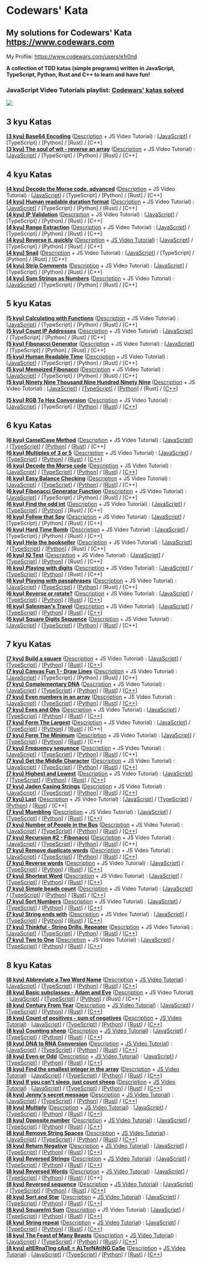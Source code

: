 # Codewars' Kata

## My solutions for Codewars' Kata https://www.codewars.com

My Profile: https://www.codewars.com/users/e1r0nd<br>

**A collection of TDD katas (simple programs) written in JavaScript, TypeScript, Python, Rust and C++ to learn and have fun!**

### JavaScript Video Tutorials playlist: [Codewars' katas solved](https://www.youtube.com/watch?v=cxNFuXg66sg&list=PLEZfD_aygfgJ2ov9PncOovO4Q3Ym82ctA)

![](https://www.codewars.com/users/e1r0nd/badges/large)

## 3 kyu Katas

**[(3 kyu) Base64 Encoding](https://www.codewars.com/kata/5270f22f862516c686000161)** ([Description](<(3%20kyu)%20Base64%20Encoding/(3%20kyu)%20Base64%20Encoding.md>) +
JS Video Tutorial) :
[[JavaScript](<(3%20kyu)%20Base64%20Encoding/(3%20kyu)%20Base64%20Encoding.js>)]
/ [TypeScript]
/ [Python]
/ [Rust]
/ [C++]
<br>
**[(3 kyu) The soul of wit - reverse an array](https://www.codewars.com/kata/the-soul-of-wit-reverse-an-array)** ([Description](<(3%20kyu)%20The%20soul%20of%20wit%20-%20reverse%20an%20array/(3%20kyu)%20The%20soul%20of%20wit%20-%20reverse%20an%20array.md>) +
JS Video Tutorial) :
[[JavaScript](<(3%20kyu)%20The%20soul%20of%20wit%20-%20reverse%20an%20array/(3%20kyu)%20The%20soul%20of%20wit%20-%20reverse%20an%20array.js>)]
/ [TypeScript]
/ [Python]
/ [Rust]
/ [C++]

## 4 kyu Katas

**[(4 kyu) Decode the Morse code, advanced](https://www.codewars.com/kata/decode-the-morse-code-advanced)** ([Description](<(4%20kyu)%20Decode%20the%20Morse%20code%2C%20advanced/(4%20kyu)%20Decode%20the%20Morse%20code%2C%20advanced.md>) +
JS Video Tutorial) :
[[JavaScript](<(4%20kyu)%20Decode%20the%20Morse%20code%2C%20advanced/(4%20kyu)%20Decode%20the%20Morse%20code%2C%20advanced.js>)]
/ [TypeScript]
/ [Python]
/ [Rust]
/ [C++]
<br>
**[(4 kyu) Human readable duration format](https://www.codewars.com/kata/human-readable-duration-format)** ([Description](<(4%20kyu)%20Human%20readable%20duration%20format/(4%20kyu)%20Human%20readable%20duration%20format.md>) +
JS Video Tutorial) :
[[JavaScript](<(4%20kyu)%20Human%20readable%20duration%20format/(4%20kyu)%20Human%20readable%20duration%20format.js>)]
/ [TypeScript]
/ [Python]
/ [Rust]
/ [C++]
<br>
**[(4 kyu) IP Validation](https://www.codewars.com/kata/ip-validation)** ([Description](<(4%20kyu)%20IP%20Validation/(4%20kyu)%20IP%20Validation.md>) +
JS Video Tutorial) :
[[JavaScript](<(4%20kyu)%20IP%20Validation/(4%20kyu)%20IP%20Validation.js>)]
/ [TypeScript]
/ [Python]
/ [Rust]
/ [C++]
<br>
**[(4 kyu) Range Extraction](https://www.codewars.com/kata/range-extraction)** ([Description](<(4%20kyu)%20Range%20Extraction/(4%20kyu)%20Range%20Extraction.md>) +
JS Video Tutorial) :
[[JavaScript](<(4%20kyu)%20Range%20Extraction/(4%20kyu)%20Range%20Extraction.js>)]
/ [TypeScript]
/ [Python]
/ [Rust]
/ [C++]
<br>
**[(4 kyu) Reverse it, quickly](https://www.codewars.com/kata/reverse-it-quickly)** ([Description](<(4%20kyu)%20Reverse%20it%2C%20quickly/(4%20kyu)%20Reverse%20it%2C%20quickly.md>) +
[JS Video Tutorial](https://www.youtube.com/watch?v=Y-bnrIVHraQ)) :
[[JavaScript](<(4%20kyu)%20Reverse%20it%2C%20quickly/(4%20kyu)%20Reverse%20it%2C%20quickly.js>)]
/ [TypeScript]
/ [Python]
/ [Rust]
/ [C++]
<br>
**[(4 kyu) Snail](https://www.codewars.com/kata/snail/)** ([Description](<(4%20kyu)%20Snail/(4%20kyu)%20Snail.md>) +
JS Video Tutorial) :
[[JavaScript](<(4%20kyu)%20Snail/(4%20kyu)%20Snail.js>)]
/ [TypeScript]
/ [Python]
/ [Rust]
/ [C++]
<br>
**[(4 kyu) Strip Comments](https://www.codewars.com/kata/51c8e37cee245da6b40000bd)** ([Description](<(4%20kyu)%20Strip%20Comments/(4%20kyu)%20Strip%20Comments.md>) +
JS Video Tutorial) :
[[JavaScript](<(4%20kyu)%20Strip%20Comments/(4%20kyu)%20Strip%20Comments.js>)]
/ [TypeScript]
/ [Python]
/ [Rust]
/ [C++]
<br>
**[(4 kyu) Sum Strings as Numbers](https://www.codewars.com/kata/5324945e2ece5e1f32000370)** ([Description](<(4%20kyu)%20Sum%20Strings%20as%20Numbers/(4%20kyu)%20Sum%20Strings%20as%20Numbers.md>) +
JS Video Tutorial) :
[[JavaScript](<(4%20kyu)%20Sum%20Strings%20as%20Numbers/(4%20kyu)%20Sum%20Strings%20as%20Numbers.js>)]
/ [TypeScript]
/ [Python]
/ [Rust]
/ [C++]

## 5 kyu Katas

**[(5 kyu) Calculating with Functions](https://www.codewars.com/kata/525f3eda17c7cd9f9e000b39/)** ([Description](<(5%20kyu)%20Calculating%20with%20Functions/(5%20kyu)%20Calculating%20with%20Functions.md>) +
JS Video Tutorial) :
[[JavaScript](<(5%20kyu)%20Calculating%20with%20Functions/(5%20kyu)%20Calculating%20with%20Functions.js>)]
/ [TypeScript]
/ [Python]
/ [Rust]
/ [C++]
<br>
**[(5 kyu) Count IP Addresses](https://www.codewars.com/kata/526989a41034285187000de4)** ([Description](<(5%20kyu)%20Count%20IP%20Addresses/(5%20kyu)%20Count%20IP%20Addresses.md>) +
JS Video Tutorial) :
[[JavaScript](<(5%20kyu)%20Count%20IP%20Addresses/(5%20kyu)%20Count%20IP%20Addresses.js>)]
/ [TypeScript]
/ [Python]
/ [Rust]
/ [C++]
<br>
**[(5 kyu) Fibonacci Generator](https://www.codewars.com/kata/522498c9906b0cfcb40001fc)** ([Description](<(5%20kyu)%20Fibonacci%20Generator/(5%20kyu)%20Fibonacci%20Generator.md>) +
JS Video Tutorial) :
[[JavaScript](<(5%20kyu)%20Fibonacci%20Generator/(5%20kyu)%20Fibonacci%20Generator.js>)]
/ [TypeScript]
/ [Python]
/ [Rust]
/ [C++]
<br>
**[(5 kyu) Human Readable Time](https://www.codewars.com/kata/human-readable-time)** ([Description](<(5%20kyu)%20Human%20Readable%20Time/(5%20kyu)%20Human%20Readable%20Time.md>) +
JS Video Tutorial) :
[[JavaScript](<(5%20kyu)%20Human%20Readable%20Time/(5%20kyu)%20Human%20Readable%20Time.js>)]
/ [TypeScript]
/ [Python]
/ [Rust]
/ [C++]
<br>
**[(5 kyu) Memoized Fibonacci](https://www.codewars.com/kata/memoized-fibonacci)** ([Description](<(5%20kyu)%20Memoized%20Fibonacci/(5%20kyu)%20Memoized%20Fibonacci.md>) +
JS Video Tutorial) :
[[JavaScript](<(5%20kyu)%20Memoized%20Fibonacci/(5%20kyu)%20Memoized%20Fibonacci.js>)]
/ [TypeScript]
/ [Python]
/ [Rust]
/ [C++]
<br>
**[(5 kyu) Ninety Nine Thousand Nine Hundred Ninety Nine](https://www.codewars.com/kata/5463c8db865001c1710003b2)** ([Description](<(5%20kyu)%20Ninety%20Nine%20Thousand%20Nine%20Hundred%20Ninety%20Nine/(5%20kyu)%20Ninety%20Nine%20Thousand%20Nine%20Hundred%20Ninety%20Nine.md>) +
JS Video Tutorial) :
[[JavaScript](<(5%20kyu)%20Ninety%20Nine%20Thousand%20Nine%20Hundred%20Ninety%20Nine/(5%20kyu)%20Ninety%20Nine%20Thousand%20Nine%20Hundred%20Ninety%20Nine.js>)]
/ [[TypeScript](<(5%20kyu)%20Ninety%20Nine%20Thousand%20Nine%20Hundred%20Ninety%20Nine/(5%20kyu)%20Ninety%20Nine%20Thousand%20Nine%20Hundred%20Ninety%20Nine.ts>)]
/ [[Python](<(5%20kyu)%20Ninety%20Nine%20Thousand%20Nine%20Hundred%20Ninety%20Nine/(5%20kyu)%20Ninety%20Nine%20Thousand%20Nine%20Hundred%20Ninety%20Nine.py>)]
/ [Rust]
/ [[C++](<(5%20kyu)%20Ninety%20Nine%20Thousand%20Nine%20Hundred%20Ninety%20Nine/(5%20kyu)%20Ninety%20Nine%20Thousand%20Nine%20Hundred%20Ninety%20Nine.cpp>)]

**[(5 kyu) RGB To Hex Conversion](https://www.codewars.com/kata/rgb-to-hex-conversion/)** ([Description](<(5%20kyu)%20RGB%20To%20Hex%20Conversion/(5%20kyu)%20RGB%20To%20Hex%20Conversion.md>) +
JS Video Tutorial) :
[[JavaScript](<(5%20kyu)%20RGB%20To%20Hex%20Conversion/(5%20kyu)%20RGB%20To%20Hex%20Conversion.js>)]
/ [TypeScript]
/ [[Python](<(5%20kyu)%20RGB%20To%20Hex%20Conversion/(5%20kyu)%20RGB%20To%20Hex%20Conversion.py>)]
/ [[Rust](<(5%20kyu)%20RGB%20To%20Hex%20Conversion/(5%20kyu)%20RGB%20To%20Hex%20Conversion.rs>)]
/ [[C++](<(5%20kyu)%20RGB%20To%20Hex%20Conversion/(5%20kyu)%20RGB%20To%20Hex%20Conversion.cpp>)]

## 6 kyu Katas

**[(6 kyu) CamelCase Method](https://www.codewars.com/kata/camelcase-method/)**
([Description](<(6%20kyu)%20CamelCase%20Method/(6%20kyu)%20CamelCase%20Method.md>) +
JS Video Tutorial) :
[[JavaScript](<(6%20kyu)%20CamelCase%20Method/(6%20kyu)%20CamelCase%20Method.js>)]
/ [[TypeScript](<(6%20kyu)%20CamelCase%20Method/(6%20kyu)%20CamelCase%20Method.ts>)]
/ [[Python](<(6%20kyu)%20CamelCase%20Method/(6%20kyu)%20CamelCase%20Method.py>)]
/ [[Rust](<(6%20kyu)%20CamelCase%20Method/(6%20kyu)%20CamelCase%20Method.rs>)]
/ [C++]
<br>
**[(6 kyu) Multiples of 3 or 5](https://www.codewars.com/kata/multiples-of-3-or-5/)**
([Description](<(6%20kyu)%20Multiples%20of%203%20or%205/(6%20kyu)%20Multiples%20of%203%20or%205.md>) +
JS Video Tutorial) :
[[JavaScript](<(6%20kyu)%20Multiples%20of%203%20or%205/(6%20kyu)%20Multiples%20of%203%20or%205.js>)]
/ [[TypeScript](<(6%20kyu)%20Multiples%20of%203%20or%205/(6%20kyu)%20Multiples%20of%203%20or%205.ts>)]
/ [[Python](<(6%20kyu)%20Multiples%20of%203%20or%205/(6%20kyu)%20Multiples%20of%203%20or%205.py>)]
/ [[Rust](<(6%20kyu)%20Multiples%20of%203%20or%205/(6%20kyu)%20Multiples%20of%203%20or%205.rs>)]
/ [[C++](<(6%20kyu)%20Multiples%20of%203%20or%205/(6%20kyu)%20Multiples%20of%203%20or%205.cpp>)]
<br>
**[(6 kyu) Decode the Morse code](https://www.codewars.com/kata/decode-the-morse-code)** ([Description](<(6%20kyu)%20Decode%20the%20Morse%20code/(6%20kyu)%20Decode%20the%20Morse%20code.md>) +
JS Video Tutorial) :
[[JavaScript](<(6%20kyu)%20Decode%20the%20Morse%20code/(6%20kyu)%20Decode%20the%20Morse%20code.js>)]
/ [[TypeScript](<(6%20kyu)%20Decode%20the%20Morse%20code/(6%20kyu)%20Decode%20the%20Morse%20code.ts>)]
/ [[Python](<(6%20kyu)%20Decode%20the%20Morse%20code/(6%20kyu)%20Decode%20the%20Morse%20code.py>)]
/ [[Rust](<(6%20kyu)%20Decode%20the%20Morse%20code/(6%20kyu)%20Decode%20the%20Morse%20code.rs>)]
/ [[C++](<(6%20kyu)%20Decode%20the%20Morse%20code/(6%20kyu)%20Decode%20the%20Morse%20code.cpp>)]
<br>
**[(6 kyu) Easy Balance Checking](https://www.codewars.com/kata/easy-balance-checking/)** ([Description](<(6%20kyu)%20Easy%20Balance%20Checking/(6%20kyu)%20Easy%20Balance%20Checking.md>) +
JS Video Tutorial) :
[[JavaScript](<(6%20kyu)%20Easy%20Balance%20Checking/(6%20kyu)%20Easy%20Balance%20Checking.js>)]
/ [[TypeScript](<(6%20kyu)%20Easy%20Balance%20Checking/(6%20kyu)%20Easy%20Balance%20Checking.ts>)]
/ [[Python](<(6%20kyu)%20Easy%20Balance%20Checking/(6%20kyu)%20Easy%20Balance%20Checking.py>)]
/ [[Rust](<(6%20kyu)%20Easy%20Balance%20Checking/(6%20kyu)%20Easy%20Balance%20Checking.rs>)]
/ [C++]
<br>
**[(6 kyu) Fibonacci Generator Function](https://www.codewars.com/kata/fibonacci-generator-function)** ([Description](<(6%20kyu)%20Fibonacci%20Generator%20Function/(6%20kyu)%20Fibonacci%20Generator%20Function.md>) +
JS Video Tutorial) :
[[JavaScript](<(6%20kyu)%20Fibonacci%20Generator%20Function/(6%20kyu)%20Fibonacci%20Generator%20Function.js>)]
/ [TypeScript]
/ [Python]
/ [Rust]
/ [C++]
<br>
**[(6 kyu) Find the odd int](https://www.codewars.com/kata/find-the-odd-int)** ([Description](<(6%20kyu)%20Find%20the%20odd%20int/(6%20kyu)%20Find%20the%20odd%20int.md>) +
JS Video Tutorial) :
[[JavaScript](<(6%20kyu)%20Find%20the%20odd%20int/(6%20kyu)%20Find%20the%20odd%20int.js>)]
/ [[TypeScript](<(6%20kyu)%20Find%20the%20odd%20int/(6%20kyu)%20Find%20the%20odd%20int.ts>)]
/ [[Python](<(6%20kyu)%20Find%20the%20odd%20int/(6%20kyu)%20Find%20the%20odd%20int.py>)]
/ [Rust]
/ [C++]
<br>
**[(6 kyu) Follow that Spy](https://www.codewars.com/kata/follow-that-spy)** ([Description](<(6%20kyu)%20Follow%20that%20Spy/(6%20kyu)%20Follow%20that%20Spy.md>) +
JS Video Tutorial) :
[[JavaScript](<(6%20kyu)%20Follow%20that%20Spy/(6%20kyu)%20Follow%20that%20Spy.js>)]
/ [TypeScript]
/ [Python]
/ [Rust]
/ [C++]
<br>
**[(6 kyu) Hard Time Bomb](https://www.codewars.com/kata/hard-time-bomb)** ([Description](<(6%20kyu)%20Hard%20Time%20Bomb/(6%20kyu)%20Hard%20Time%20Bomb.md>) +
JS Video Tutorial) :
[[JavaScript](<(6%20kyu)%20Hard%20Time%20Bomb/(6%20kyu)%20Hard%20Time%20Bomb.js>)]
/ [TypeScript]
/ [Python]
/ [Rust]
/ [C++]
<br>
**[(6 kyu) Help the bookseller](https://www.codewars.com/kata/help-the-bookseller/)** ([Description](<(6%20kyu)%20Help%20the%20bookseller/(6%20kyu)%20Help%20the%20bookseller.md>) +
JS Video Tutorial) :
[[JavaScript](<(6%20kyu)%20Help%20the%20bookseller/(6%20kyu)%20Help%20the%20bookseller.js>)]
/ [[TypeScript](<(6%20kyu)%20Help%20the%20bookseller/(6%20kyu)%20Help%20the%20bookseller.ts>)]
/ [[Python](<(6%20kyu)%20Help%20the%20bookseller/(6%20kyu)%20Help%20the%20bookseller.py>)]
/ [Rust]
/ [C++]
<br>
**[(6 kyu) IQ Test](https://www.codewars.com/kata/iq-test)** ([Description](<(6%20kyu)%20IQ%20Test/(6%20kyu)%20IQ%20Test.md>) +
JS Video Tutorial) :
[[JavaScript](<(6%20kyu)%20IQ%20Test/(6%20kyu)%20IQ%20Test.js>)]
/ [[TypeScript](<(6%20kyu)%20IQ%20Test/(6%20kyu)%20IQ%20Test.ts>)]
/ [[Python](<(6%20kyu)%20IQ%20Test/(6%20kyu)%20IQ%20Test.py>)]
/ [Rust]
/ [C++]
<br>
**[(6 kyu) Playing with digits](https://www.codewars.com/kata/playing-with-digits)** ([Description](<(6%20kyu)%20Playing%20with%20digits/(6%20kuy)%20Playing%20with%20digits.md>) +
JS Video Tutorial) :
[[JavaScript](<(6%20kyu)%20Playing%20with%20digits/(6%20kuy)%20Playing%20with%20digits.js>)]
/ [[TypeScript](<(6%20kyu)%20Playing%20with%20digits/(6%20kuy)%20Playing%20with%20digits.ts>)]
/ [[Python](<(6%20kyu)%20Playing%20with%20digits/(6%20kuy)%20Playing%20with%20digits.py>)]
/ [Rust]
/ [C++]
<br>
**[(6 kyu) Playing with passphrases](https://www.codewars.com/kata/playing-with-passphrases/)** ([Description](<(6%20kyu)%20Playing%20with%20passphrases/(6%20kyu)%20Playing%20with%20passphrases.md>) +
JS Video Tutorial) :
[[JavaScript](<(6%20kyu)%20Playing%20with%20passphrases/(6%20kyu)%20Playing%20with%20passphrases.js>)]
/ [[TypeScript](<(6%20kyu)%20Playing%20with%20passphrases/(6%20kyu)%20Playing%20with%20passphrases.ts>)]
/ [[Python](<(6%20kyu)%20Playing%20with%20passphrases/(6%20kyu)%20Playing%20with%20passphrases.py>)]
/ [Rust]
/ [C++]
<br>
**[(6 kyu) Reverse or rotate?](https://www.codewars.com/kata/reverse-or-rotate)** ([Description](<(6%20kyu)%20Reverse%20or%20rotate/(6%20kyu)%20Reverse%20or%20rotate.md>) +
JS Video Tutorial) :
[[JavaScript](<(6%20kyu)%20Reverse%20or%20rotate/(6%20kyu)%20Reverse%20or%20rotate.js>)]
/ [[TypeScript](<(6%20kyu)%20Reverse%20or%20rotate/(6%20kyu)%20Reverse%20or%20rotate.ts>)]
/ [[Python](<(6%20kyu)%20Reverse%20or%20rotate/(6%20kyu)%20Reverse%20or%20rotate.py>)]
/ [[Rust](<(6%20kyu)%20Reverse%20or%20rotate/(6%20kyu)%20Reverse%20or%20rotate.rs>)]
/ [[C++](<(6%20kyu)%20Reverse%20or%20rotate/(6%20kyu)%20Reverse%20or%20rotate.cpp>)]
<br>
**[(6 kyu) Salesman's Travel](https://www.codewars.com/kata/salesmans-travel/)** ([Description](<(6%20kyu)%20Salesman's%20Travel/(6%20kyu)%20Salesman's%20Travel.md>) +
JS Video Tutorial) :
[[JavaScript](<(6%20kyu)%20Salesman's%20Travel/(6%20kyu)%20Salesman's%20Travel.js>)]
/ [[TypeScript](<(6%20kyu)%20Salesman's%20Travel/(6%20kyu)%20Salesman's%20Travel.ts>)]
/ [[Python](<(6%20kyu)%20Salesman's%20Travel/(6%20kyu)%20Salesman's%20Travel.py>)]
/ [[Rust](<(6%20kyu)%20Salesman's%20Travel/(6%20kyu)%20Salesman's%20Travel.rs>)]
/ [[C++](<(6%20kyu)%20Salesman's%20Travel/(6%20kyu)%20Salesman's%20Travel.cpp>)]
<br>
**[(6 kyu) Square Digits Sequence](https://www.codewars.com/kata/simple-fun-number-23-square-digits-sequence)**
([Description](<(6%20kyu)%20Square%20Digits%20Sequence/(6%20kyu)%20Square%20Digits%20Sequence.md>) +
JS Video Tutorial) :
[[JavaScript](<(6%20kyu)%20Square%20Digits%20Sequence/(6%20kyu)%20Square%20Digits%20Sequence.js>)]
/ [[TypeScript](<(6%20kyu)%20Square%20Digits%20Sequence/(6%20kyu)%20Square%20Digits%20Sequence.ts>)]
/ [[Python](<(6%20kyu)%20Square%20Digits%20Sequence/(6%20kyu)%20Square%20Digits%20Sequence.py>)]
/ [[Rust](<(6%20kyu)%20Square%20Digits%20Sequence/(6%20kyu)%20Square%20Digits%20Sequence.rs>)]
/ [C++]

## 7 kyu Katas

**[(7 kyu) Build a square](https://www.codewars.com/kata/build-a-square/)**
([Description](<(7%20kyu)%20Build%20a%20square/(7%20kyu)%20Build%20a%20square.md>) +
JS Video Tutorial) :
[[JavaScript](<(7%20kyu)%20Build%20a%20square/(7%20kyu)%20Build%20a%20square.js>)]
/ [[TypeScript](<(7%20kyu)%20Build%20a%20square/(7%20kyu)%20Build%20a%20square.ts>)]
/ [[Python](<(7%20kyu)%20Build%20a%20square/(7%20kyu)%20Build%20a%20square.py>)]
/ [[Rust](<(7%20kyu)%20Build%20a%20square/(7%20kyu)%20Build%20a%20square.rs>)]
/ [[C++](<(7%20kyu)%20Build%20a%20square/(7%20kyu)%20Build%20a%20square.cpp>)]
<br>
**[(7 kyu) Canvas Fun 1 - Draw Lines](http://www.codewars.com/kata/canvas-fun-number-1-draw-lines)**
([Description](<(7%20kyu)%20Canvas%20Fun%201%20-%20Draw%20Lines/(7%20kyu)%20Canvas%20Fun%201%20-%20Draw%20Lines.md>) +
JS Video Tutorial) :
[[JavaScript](<(7%20kyu)%20Canvas%20Fun%201%20-%20Draw%20Lines/(7%20kyu)%20Canvas%20Fun%201%20-%20Draw%20Lines.js>)]
/ [TypeScript]
/ [Python]
/ [Rust]
/ [C++]
<br>
**[(7 kyu) Complementary DNA](https://www.codewars.com/kata/complementary-dna/)**
([Description](<(7%20kyu)%20Complementary%20DNA/(7%20kyu)%20Complementary%20DNA.md>) +
JS Video Tutorial) :
[[JavaScript](<(7%20kyu)%20Complementary%20DNA/(7%20kyu)%20Complementary%20DNA.js>)]
/ [[TypeScript](<(7%20kyu)%20Complementary%20DNA/(7%20kyu)%20Complementary%20DNA.ts>)]
/ [[Python](<(7%20kyu)%20Complementary%20DNA/(7%20kyu)%20Complementary%20DNA.py>)]
/ [[Rust](<(7%20kyu)%20Complementary%20DNA/(7%20kyu)%20Complementary%20DNA.rs>)]
/ [[C++](<(7%20kyu)%20Complementary%20DNA/(7%20kyu)%20Complementary%20DNA.cpp>)]
<br>
**[(7 kyu) Even numbers in an array](https://www.codewars.com/kata/even-numbers-in-an-array/)**
([Description](<(7%20kyu)%20Even%20numbers%20in%20an%20array/(7%20kyu)%20Even%20numbers%20in%20an%20array.md>) +
JS Video Tutorial) :
[[JavaScript](<(7%20kyu)%20Even%20numbers%20in%20an%20array/(7%20kyu)%20Even%20numbers%20in%20an%20array.js>)]
/ [[TypeScript](<(7%20kyu)%20Even%20numbers%20in%20an%20array/(7%20kyu)%20Even%20numbers%20in%20an%20array.ts>)]
/ [[Python](<(7%20kyu)%20Even%20numbers%20in%20an%20array/(7%20kyu)%20Even%20numbers%20in%20an%20array.py>)]
/ [[Rust](<(7%20kyu)%20Even%20numbers%20in%20an%20array/(7%20kyu)%20Even%20numbers%20in%20an%20array.rs>)]
/ [[C++](<(7%20kyu)%20Even%20numbers%20in%20an%20array/(7%20kyu)%20Even%20numbers%20in%20an%20array.cpp>)]
<br>
**[(7 kyu) Exes and Ohs](https://www.codewars.com/kata/exes-and-ohs/)**
([Description](<(7%20kyu)%20Exes%20and%20Ohs/7%20kyu%20Exes%20and%20Ohs.md>) +
JS Video Tutorial) :
[[JavaScript](<(7%20kyu)%20Exes%20and%20Ohs/7%20kyu%20Exes%20and%20Ohs.js>)]
/ [[TypeScript](<(7%20kyu)%20Exes%20and%20Ohs/7%20kyu%20Exes%20and%20Ohs.ts>)]
/ [[Python](<(7%20kyu)%20Complementary%20DNA/(7%20kyu)%20Complementary%20DNA.py>)]
/ [[Rust](<(7%20kyu)%20Exes%20and%20Ohs/7%20kyu%20Exes%20and%20Ohs.rs>)]
/ [[C++](<(7%20kyu)%20Exes%20and%20Ohs/7%20kyu%20Exes%20and%20Ohs.cpp>)]
<br>
**[(7 kyu) Form The Largest](https://www.codewars.com/kata/form-the-largest)**
([Description](<(7%20kyu)%20Form%20The%20Largest/(7%20kyu)%20Form%20The%20Largest.md>) +
JS Video Tutorial) :
[[JavaScript](<(7%20kyu)%20Form%20The%20Largest/(7%20kyu)%20Form%20The%20Largest.js>)]
/ [[TypeScript](<(7%20kyu)%20Form%20The%20Largest/(7%20kyu)%20Form%20The%20Largest.ts>)]
/ [[Python](<(7%20kyu)%20Form%20The%20Largest/(7%20kyu)%20Form%20The%20Largest.py>)]
/ [[Rust](<(7%20kyu)%20Form%20The%20Largest/(7%20kyu)%20Form%20The%20Largest.rs>)]
/ [C++]
<br>
**[(7 kyu) Form The Minimum](https://www.codewars.com/kata/form-the-minimum)**
([Description](<(7%20kyu)%20Form%20The%20Minimum/(7%20kyu)%20Form%20The%20Minimum.md>) +
JS Video Tutorial) :
[[JavaScript](<(7%20kyu)%20Form%20The%20Minimum/(7%20kyu)%20Form%20The%20Minimum.js>)]
/ [[TypeScript](<(7%20kyu)%20Form%20The%20Minimum/(7%20kyu)%20Form%20The%20Minimum.ts>)]
/ [[Python](<(7%20kyu)%20Form%20The%20Minimum/(7%20kyu)%20Form%20The%20Minimum.py>)]
/ [[Rust](<(7%20kyu)%20Form%20The%20Minimum/(7%20kyu)%20Form%20The%20Minimum.rs>)]
/ [C++]
<br>
**[(7 kyu) Frequency sequence](https://www.codewars.com/kata/frequency-sequence/)**
([Description](<(7%20kyu)%20Frequency%20sequence/(7%20kyu)%20Frequency%20sequence.md>) +
JS Video Tutorial) :
[[JavaScript](<(7%20kyu)%20Frequency%20sequence/(7%20kyu)%20Frequency%20sequence.js>)]
/ [[TypeScript](<(7%20kyu)%20Frequency%20sequence/(7%20kyu)%20Frequency%20sequence.ts>)]
/ [[Python](<(7%20kyu)%20Frequency%20sequence/(7%20kyu)%20Frequency%20sequence.py>)]
/ [[Rust](<(7%20kyu)%20Frequency%20sequence/(7%20kyu)%20Frequency%20sequence.rs>)]
/ [C++]
<br>
**[(7 kyu) Get the Middle Character](https://www.codewars.com/kata/get-the-middle-character/)**
([Description](<(7%20kyu)%20Get%20the%20Middle%20Character/(7%20kyu)%20Get%20the%20Middle%20Character.md>) +
JS Video Tutorial) :
[[JavaScript](<(7%20kyu)%20Get%20the%20Middle%20Character/(7%20kyu)%20Get%20the%20Middle%20Character.js>)]
/ [[TypeScript](<(7%20kyu)%20Get%20the%20Middle%20Character/(7%20kyu)%20Get%20the%20Middle%20Character.ts>)]
/ [[Python](<(7%20kyu)%20Get%20the%20Middle%20Character/(7%20kyu)%20Get%20the%20Middle%20Character.py>)]
/ [[Rust](<(7%20kyu)%20Get%20the%20Middle%20Character/(7%20kyu)%20Get%20the%20Middle%20Character.rs>)]
/ [[C++](<(7%20kyu)%20Get%20the%20Middle%20Character/(7%20kyu)%20Get%20the%20Middle%20Character.cpp>)]
<br>
**[(7 kyu) Highest and Lowest](https://www.codewars.com/kata/highest-and-lowest)**
([Description](<(7%20kyu)%20Highest%20and%20Lowest/(7%20kyu)%20Highest%20and%20Lowest.md>) +
JS Video Tutorial) :
[[JavaScript](<(7%20kyu)%20Highest%20and%20Lowest/(7%20kyu)%20Highest%20and%20Lowest.js>)]
/ [[TypeScript](<(7%20kyu)%20Highest%20and%20Lowest/(7%20kyu)%20Highest%20and%20Lowest.ts>)]
/ [[Python](<(7%20kyu)%20Highest%20and%20Lowest/(7%20kyu)%20Highest%20and%20Lowest.py>)]
/ [[Rust](<(7%20kyu)%20Highest%20and%20Lowest/(7%20kyu)%20Highest%20and%20Lowest.rs>)]
/ [[C++](<(7%20kyu)%20Highest%20and%20Lowest/(7%20kyu)%20Highest%20and%20Lowest.cpp>)]
<br>
**[(7 kyu) Jaden Casing Strings](https://www.codewars.com/kata/jaden-casing-strings)**
([Description](<(7%20kyu)%20Jaden%20Casing%20Strings/(7%20kyu)%20Jaden%20Casing%20Strings.md>) +
JS Video Tutorial) :
[[JavaScript](<(7%20kyu)%20Jaden%20Casing%20Strings/(7%20kyu)%20Jaden%20Casing%20Strings.js>)]
/ [[TypeScript](<(7%20kyu)%20Jaden%20Casing%20Strings/(7%20kyu)%20Jaden%20Casing%20Strings.ts>)]
/ [[Python](<(7%20kyu)%20Jaden%20Casing%20Strings/(7%20kyu)%20Jaden%20Casing%20Strings.py>)]
/ [[Rust](<(7%20kyu)%20Jaden%20Casing%20Strings/(7%20kyu)%20Jaden%20Casing%20Strings.rs>)]
/ [[C++](<(7%20kyu)%20Jaden%20Casing%20Strings/(7%20kyu)%20Jaden%20Casing%20Strings.cpp>)]
<br>
**[(7 kyu) Last](https://www.codewars.com/kata/541629460b198da04e000bb9)**
([Description](<(7%20kyu)%20Last/(7%20kyu)%20Last.md>) +
JS Video Tutorial) :
[[JavaScript](<(7%20kyu)%20Last/(7%20kyu)%20Last.js>)]
/ [[TypeScript](<(7%20kyu)%20Last/(7%20kyu)%20Last.ts>)]
/ [[Python](<(7%20kyu)%20Last/(7%20kyu)%20Last.py>)]
/ [[Rust](<(7%20kyu)%20Last/(7%20kyu)%20Last.rs>)]
/ [C++]
<br>
**[(7 kyu) Mumbling](https://www.codewars.com/kata/mumbling/)**
([Description](<(7%20kyu)%20Mumbling/(7%20kyu)%20Mumbling.md>) +
JS Video Tutorial) :
[[JavaScript](<(7%20kyu)%20Mumbling/(7%20kyu)%20Mumbling.js>)]
/ [[TypeScript](<(7%20kyu)%20Mumbling/(7%20kyu)%20Mumbling.ts>)]
/ [[Python](<(7%20kyu)%20Mumbling/(7%20kyu)%20Mumbling.py>)]
/ [[Rust](<(7%20kyu)%20Mumbling/(7%20kyu)%20Mumbling.rs>)]
/ [[C++](<(7%20kyu)%20Mumbling/(7%20kyu)%20Mumbling.cpp>)]
<br>
**[(7 kyu) Number of People in the Bus](https://www.codewars.com/kata/number-of-people-in-the-bus/)**
([Description](<(7%20kyu)%20Number%20of%20People%20in%20the%20Bus/(7%20kyu)%20Number%20of%20People%20in%20the%20Bus.md>) +
JS Video Tutorial) :
[[JavaScript](<(7%20kyu)%20Number%20of%20People%20in%20the%20Bus/(7%20kyu)%20Number%20of%20People%20in%20the%20Bus.js>)]
/ [[TypeScript](<(7%20kyu)%20Number%20of%20People%20in%20the%20Bus/(7%20kyu)%20Number%20of%20People%20in%20the%20Bus.ts>)]
/ [[Python](<(7%20kyu)%20Number%20of%20People%20in%20the%20Bus/(7%20kyu)%20Number%20of%20People%20in%20the%20Bus.py>)]
/ [[Rust](<(7%20kyu)%20Number%20of%20People%20in%20the%20Bus/(7%20kyu)%20Number%20of%20People%20in%20the%20Bus.rs>)]
/ [[C++](<(7%20kyu)%20Number%20of%20People%20in%20the%20Bus/(7%20kyu)%20Number%20of%20People%20in%20the%20Bus.cpp>)]
<br>
**[(7 kyu) Recursion #2 - Fibonacci](https://www.codewars.com/kata/recursion-number-2-fibonacci/)**
([Description](<(7%20kyu)%20Recursion%202%20-%20Fibonacci/(7%20kyu)%20Recursion%202%20-%20Fibonacci.md>) +
JS Video Tutorial) :
[[JavaScript](<(7%20kyu)%20Recursion%202%20-%20Fibonacci/(7%20kyu)%20Recursion%202%20-%20Fibonacci.js>)]
/ [[TypeScript](<(7%20kyu)%20Recursion%202%20-%20Fibonacci/(7%20kyu)%20Recursion%202%20-%20Fibonacci.ts>)]
/ [[Python](<(7%20kyu)%20Recursion%202%20-%20Fibonacci/(7%20kyu)%20Recursion%202%20-%20Fibonacci.py>)]
/ [[Rust](<(7%20kyu)%20Recursion%202%20-%20Fibonacci/(7%20kyu)%20Recursion%202%20-%20Fibonacci.rs>)]
/ [C++]
<br>
**[(7 kyu) Remove duplicate words](http://www.codewars.com/kata/remove-duplicate-words)**
([Description](<(7%20kyu)%20Remove%20duplicate%20words/(7%20kyu)%20Remove%20duplicate%20words.md>) +
JS Video Tutorial) :
[[JavaScript](<(7%20kyu)%20Remove%20duplicate%20words/(7%20kyu)%20Remove%20duplicate%20words.js>)]
/ [[TypeScript](<(7%20kyu)%20Remove%20duplicate%20words/(7%20kyu)%20Remove%20duplicate%20words.ts>)]
/ [[Python](<(7%20kyu)%20Remove%20duplicate%20words/(7%20kyu)%20Remove%20duplicate%20words.py>)]
/ [[Rust](<(7%20kyu)%20Remove%20duplicate%20words/(7%20kyu)%20Remove%20duplicate%20words.rs>)]
/ [[C++](<(7%20kyu)%20Remove%20duplicate%20words/(7%20kyu)%20Remove%20duplicate%20words.cpp>)]
<br>
**[(7 kyu) Reverse words](https://www.codewars.com/kata/reverse-words)**
([Description](<(7%20kyu)%20Reverse%20words/(7%20kyu)%20Reverse%20words.md>) +
JS Video Tutorial) :
[[JavaScript](<(7%20kyu)%20Reverse%20words/(7%20kyu)%20Reverse%20words.js>)]
/ [[TypeScript](<(7%20kyu)%20Reverse%20words/(7%20kyu)%20Reverse%20words.ts>)]
/ [[Python](<(7%20kyu)%20Reverse%20words/(7%20kyu)%20Reverse%20words.py>)]
/ [[Rust](<(7%20kyu)%20Reverse%20words/(7%20kyu)%20Reverse%20words.rs>)]
/ [[C++](<(7%20kyu)%20Reverse%20words/(7%20kyu)%20Reverse%20words.cpp>)]
<br>
**[(7 kyu) Shortest Word](http://www.codewars.com/kata/shortest-word/)**
([Description](<(7%20kyu)%20Shortest%20Word/(7%20kyu)%20Shortest%20Word.md>) +
JS Video Tutorial) :
[[JavaScript](<(7%20kyu)%20Shortest%20Word/(7%20kyu)%20Shortest%20Word.js>)]
/ [[TypeScript](<(7%20kyu)%20Shortest%20Word/(7%20kyu)%20Shortest%20Word.ts>)]
/ [[Python](<(7%20kyu)%20Shortest%20Word/(7%20kyu)%20Shortest%20Word.py>)]
/ [[Rust](<(7%20kyu)%20Shortest%20Word/(7%20kyu)%20Shortest%20Word.rs>)]
/ [[C++](<(7%20kyu)%20Shortest%20Word/(7%20kyu)%20Shortest%20Word.cpp>)]
<br>
**[(7 kyu) Simple beads count](https://www.codewars.com/kata/simple-beads-count)**
([Description](<(7%20kyu)%20Simple%20beads%20count/(7%20kyu)%20Simple%20beads%20count.md>) +
JS Video Tutorial) :
[[JavaScript](<(7%20kyu)%20Simple%20beads%20count/(7%20kyu)%20Simple%20beads%20count.js>)]
/ [[TypeScript](<(7%20kyu)%20Simple%20beads%20count/(7%20kyu)%20Simple%20beads%20count.ts>)]
/ [[Python](<(7%20kyu)%20Simple%20beads%20count/(7%20kyu)%20Simple%20beads%20count.py>)]
/ [[Rust](<(7%20kyu)%20Simple%20beads%20count/(7%20kyu)%20Simple%20beads%20count.rs>)]
/ [[C++](<(7%20kyu)%20Simple%20beads%20count/(7%20kyu)%20Simple%20beads%20count.cpp>)]
<br>
**[(7 kyu) Sort Numbers](https://www.codewars.com/kata/sort-numbers/)**
([Description](<(7%20kyu)%20Sort%20Numbers/(7%20kyu)%20Sort%20Numbers.md>) +
JS Video Tutorial) :
[[JavaScript](<(7%20kyu)%20Sort%20Numbers/(7%20kyu)%20Sort%20Numbers.js>)]
/ [[TypeScript](<(7%20kyu)%20Sort%20Numbers/(7%20kyu)%20Sort%20Numbers.ts>)]
/ [[Python](<(7%20kyu)%20Sort%20Numbers/(7%20kyu)%20Sort%20Numbers.py>)]
/ [[Rust](<(7%20kyu)%20Sort%20Numbers/(7%20kyu)%20Sort%20Numbers.rs>)]
/ [[C++](<(7%20kyu)%20Sort%20Numbers/(7%20kyu)%20Sort%20Numbers.cpp>)]
<br>
**[(7 kyu) String ends with](https://www.codewars.com/kata/string-ends-with/)**
([Description](<(7%20kyu)%20String%20ends%20with/(7%20kyu)%20String%20ends%20with.md>) +
JS Video Tutorial) :
[[JavaScript](<(7%20kyu)%20String%20ends%20with/(7%20kyu)%20String%20ends%20with.js>)]
/ [[TypeScript](<(7%20kyu)%20String%20ends%20with/(7%20kyu)%20String%20ends%20with.ts>)]
/ [[Python](<(7%20kyu)%20String%20ends%20with/(7%20kyu)%20String%20ends%20with.py>)]
/ [[Rust](<(7%20kyu)%20String%20ends%20with/(7%20kyu)%20String%20ends%20with.rs>)]
/ [[C++](<(7%20kyu)%20String%20ends%20with/(7%20kyu)%20String%20ends%20with.cpp>)]
<br>
**[(7 kyu) Thinkful - String Drills. Repeater](https://www.codewars.com/kata/thinkful-string-drills-repeater/)**
([Description](<(7%20kyu)%20Thinkful%20-%20String%20Drills.%20Repeater/(7%20kyu)%20Thinkful%20-%20String%20Drills.%20Repeater.md>) +
JS Video Tutorial) :
[[JavaScript](<(7%20kyu)%20Thinkful%20-%20String%20Drills.%20Repeater/(7%20kyu)%20Thinkful%20-%20String%20Drills.%20Repeater.js>)]
/ [[TypeScript](<(7%20kyu)%20Thinkful%20-%20String%20Drills.%20Repeater/(7%20kyu)%20Thinkful%20-%20String%20Drills.%20Repeater.ts>)]
/ [[Python](<(7%20kyu)%20Thinkful%20-%20String%20Drills.%20Repeater/(7%20kyu)%20Thinkful%20-%20String%20Drills.%20Repeater.py>)]
/ [[Rust](<(7%20kyu)%20Thinkful%20-%20String%20Drills.%20Repeater/(7%20kyu)%20Thinkful%20-%20String%20Drills.%20Repeater.rs>)]
/ [[C++](<(7%20kyu)%20Thinkful%20-%20String%20Drills.%20Repeater/(7%20kyu)%20Thinkful%20-%20String%20Drills.%20Repeater.cpp>)]
<br>
**[(7 kyu) Two to One](https://www.codewars.com/kata/two-to-one/)**
([Description](<(7%20kyu)%20Two%20to%20One/(7%20kyu)%20Two%20to%20One.md>) +
JS Video Tutorial) :
[[JavaScript](<(7%20kyu)%20Two%20to%20One/(7%20kyu)%20Two%20to%20One.js>)]
/ [[TypeScript](<(7%20kyu)%20Two%20to%20One/(7%20kyu)%20Two%20to%20One.ts>)]
/ [[Python](<(7%20kyu)%20Two%20to%20One/(7%20kyu)%20Two%20to%20One.py>)]
/ [[Rust](<(7%20kyu)%20Two%20to%20One/(7%20kyu)%20Two%20to%20One.rs>)]
/ [[C++](<(7%20kyu)%20Two%20to%20One/(7%20kyu)%20Two%20to%20One.cpp>)]

## 8 kyu Katas

**[(8 kyu) Abbreviate a Two Word Name](https://www.codewars.com/kata/abbreviate-a-two-word-name)**
([Description](<(8%20kyu)%20Abbreviate%20a%20Two%20Word%20Name/(8%20kyu)%20Abbreviate%20a%20Two%20Word%20Name.md>) +
[JS Video Tutorial](https://www.youtube.com/watch?v=hz0Ydr6UXQk)) :
[[JavaScript](<(8%20kyu)%20Abbreviate%20a%20Two%20Word%20Name/(8%20kyu)%20Abbreviate%20a%20Two%20Word%20Name.js>)]
/ [[TypeScript](<(8%20kyu)%20Abbreviate%20a%20Two%20Word%20Name/(8%20kyu)%20Abbreviate%20a%20Two%20Word%20Name.ts>)]
/ [[Python](<(8%20kyu)%20Abbreviate%20a%20Two%20Word%20Name/(8%20kyu)%20Abbreviate%20a%20Two%20Word%20Name.py>)]
/ [[Rust](<(8%20kyu)%20Abbreviate%20a%20Two%20Word%20Name/(8%20kyu)%20Abbreviate%20a%20Two%20Word%20Name.rs>)]
/ [[C++](<(8%20kyu)%20Abbreviate%20a%20Two%20Word%20Name/(8%20kyu)%20Abbreviate%20a%20Two%20Word%20Name.cpp>)]
<br>
**[(8 kyu) Basic subclasses - Adam and Eve](https://www.codewars.com/kata/547274e24481cfc469000416)**
([Description](<(8%20kyu)%20Basic%20subclasses%20-%20Adam%20and%20Eve/(8%20kyu)%20Basic%20subclasses%20-%20Adam%20and%20Eve.md>) +
JS Video Tutorial) :
[[JavaScript](<(8%20kyu)%20Basic%20subclasses%20-%20Adam%20and%20Eve/(8%20kyu)%20Basic%20subclasses%20-%20Adam%20and%20Eve.js>)]
/ [[TypeScript](<(8%20kyu)%20Basic%20subclasses%20-%20Adam%20and%20Eve/(8%20kyu)%20Basic%20subclasses%20-%20Adam%20and%20Eve.ts>)]
/ [[Python](<(8%20kyu)%20Basic%20subclasses%20-%20Adam%20and%20Eve/(8%20kyu)%20Basic%20subclasses%20-%20Adam%20and%20Eve.py>)]
/ [Rust]
/ [C++]
<br>
**[(8 kyu) Century From Year](https://www.codewars.com/kata/century-from-year/)** ([Description](<(8%20kyu)%20Century%20From%20Year/(8%20kyu)%20Century%20From%20Year.md>) +
[JS Video Tutorial](https://www.youtube.com/watch?v=r4FcQieqKFM)) :
[[JavaScript](<(8%20kyu)%20Century%20From%20Year/(8%20kyu)%20Century%20From%20Year.js>)]
/ [[TypeScript](<(8%20kyu)%20Century%20From%20Year/(8%20kyu)%20Century%20From%20Year.ts>)]
/ [[Python](<(8%20kyu)%20Century%20From%20Year/(8%20kyu)%20Century%20From%20Year.py>)]
/ [[Rust](<(8%20kyu)%20Century%20From%20Year/(8%20kyu)%20Century%20From%20Year.rs>)]
/ [[C++](<(8%20kyu)%20Century%20From%20Year/(8%20kyu)%20Century%20From%20Year.cpp>)]
<br>
**[(8 kyu) Count of positives - sum of negatives](https://www.codewars.com/kata/count-of-positives-slash-sum-of-negatives)** ([Description](<(8%20kyu)%20Count%20of%20positives%20-%20sum%20of%20negatives/(8%20kyu)%20Count%20of%20positives%20-%20sum%20of%20negatives.md>) +
[JS Video Tutorial](https://www.youtube.com/watch?v=Agva6gkNmok)) :
[[JavaScript](<(8%20kyu)%20Count%20of%20positives%20-%20sum%20of%20negatives/(8%20kyu)%20Count%20of%20positives%20-%20sum%20of%20negatives.js>)]
/ [[TypeScript](<(8%20kyu)%20Count%20of%20positives%20-%20sum%20of%20negatives/(8%20kyu)%20Count%20of%20positives%20-%20sum%20of%20negatives.ts>)]
/ [[Python](<(8%20kyu)%20Count%20of%20positives%20-%20sum%20of%20negatives/(8%20kyu)%20Count%20of%20positives%20-%20sum%20of%20negatives.py>)]
/ [[Rust](<(8%20kyu)%20Count%20of%20positives%20-%20sum%20of%20negatives/(8%20kyu)%20Count%20of%20positives%20-%20sum%20of%20negatives.rs>)]
/ [[C++](<(8%20kyu)%20Count%20of%20positives%20-%20sum%20of%20negatives/(8%20kyu)%20Count%20of%20positives%20-%20sum%20of%20negatives.cpp>)]
<br>
**[(8 kyu) Counting sheep](https://www.codewars.com/kata/counting-sheep-dot-dot-dot)**
([Description](<(8%20kyu)%20Counting%20sheep/(8%20kyu)%20Counting%20sheep.md>) +
[JS Video Tutorial](https://www.youtube.com/watch?v=lH0Y0Mr8bms)) :
[[JavaScript](<(8%20kyu)%20Counting%20sheep/(8%20kyu)%20Counting%20sheep.js>)]
/ [[TypeScript](<(8%20kyu)%20Counting%20sheep/(8%20kyu)%20Counting%20sheep.ts>)]
/ [[Python](<(8%20kyu)%20Counting%20sheep/(8%20kyu)%20Counting%20sheep.py>)]
/ [[Rust](<(8%20kyu)%20Counting%20sheep/(8%20kyu)%20Counting%20sheep.rs>)]
/ [[C++](<(8%20kyu)%20Counting%20sheep/(8%20kyu)%20Counting%20sheep.cpp>)]
<br>
**[(8 kyu) DNA to RNA Conversion](https://www.codewars.com/kata/dna-to-rna-conversion)**
([Description](<(8%20kyu)%20DNA%20to%20RNA%20Conversion/(8%20kyu)%20DNA%20to%20RNA%20Conversion.md>) +
[JS Video Tutorial](https://www.youtube.com/watch?v=u4vzd5TXxGI)) :
[[JavaScript](<(8%20kyu)%20DNA%20to%20RNA%20Conversion/(8%20kyu)%20DNA%20to%20RNA%20Conversion.js>)]
/ [[TypeScript](<(8%20kyu)%20DNA%20to%20RNA%20Conversion/(8%20kyu)%20DNA%20to%20RNA%20Conversion.ts>)]
/ [[Python](<(8%20kyu)%20DNA%20to%20RNA%20Conversion/(8%20kyu)%20DNA%20to%20RNA%20Conversion.py>)]
/ [[Rust](<(8%20kyu)%20DNA%20to%20RNA%20Conversion/(8%20kyu)%20DNA%20to%20RNA%20Conversion.rs>)]
/ [[C++](<(8%20kyu)%20DNA%20to%20RNA%20Conversion/(8%20kyu)%20DNA%20to%20RNA%20Conversion.cpp>)]
<br>
**[(8 kyu) Even or Odd](https://www.codewars.com/kata/even-or-odd)**
([Description](<(8%20kyu)%20Even%20or%20Odd/(8%20kyu)%20Even%20or%20Odd.md>) +
[JS Video Tutorial](https://www.youtube.com/watch?v=MIviiAWfM_s)) :
[[JavaScript](<(8%20kyu)%20Even%20or%20Odd/(8%20kyu)%20Even%20or%20Odd.js>)]
/ [[TypeScript](<(8%20kyu)%20Even%20or%20Odd/(8%20kyu)%20Even%20or%20Odd.ts>)]
/ [[Python](<(8%20kyu)%20Even%20or%20Odd/(8%20kyu)%20Even%20or%20Odd.py>)]
/ [[Rust](<(8%20kyu)%20Even%20or%20Odd/(8%20kyu)%20Even%20or%20Odd.rs>)]
/ [[C++](<(8%20kyu)%20Even%20or%20Odd/(8%20kyu)%20Even%20or%20Odd.cpp>)]
<br>
**[(8 kyu) Find the smallest integer in the array](https://www.codewars.com/kata/find-the-smallest-integer-in-the-array)**
([Description](<(8%20kyu)%20Find%20the%20smallest%20integer%20in%20the%20array/(8%20kyu)%20Find%20the%20smallest%20integer%20in%20the%20array.md>) +
[JS Video Tutorial](https://www.youtube.com/watch?v=rE1FEWrRxqg)) :
[[JavaScript](<(8%20kyu)%20Find%20the%20smallest%20integer%20in%20the%20array/(8%20kyu)%20Find%20the%20smallest%20integer%20in%20the%20array.js>)]
/ [[TypeScript](<(8%20kyu)%20Find%20the%20smallest%20integer%20in%20the%20array/(8%20kyu)%20Find%20the%20smallest%20integer%20in%20the%20array.ts>)]
/ [[Python](<(8%20kyu)%20Find%20the%20smallest%20integer%20in%20the%20array/(8%20kyu)%20Find%20the%20smallest%20integer%20in%20the%20array.py>)]
/ [[Rust](<(8%20kyu)%20Find%20the%20smallest%20integer%20in%20the%20array/(8%20kyu)%20Find%20the%20smallest%20integer%20in%20the%20array.rs>)]
/ [[C++](<(8%20kyu)%20Find%20the%20smallest%20integer%20in%20the%20array/(8%20kyu)%20Find%20the%20smallest%20integer%20in%20the%20array.cpp>)]
<br>
**[(8 kyu) If you can't sleep, just count sheep](https://www.codewars.com/kata/if-you-cant-sleep-just-count-sheep)**
([Description](<(8%20kyu)%20If%20you%20can't%20sleep%2C%20just%20count%20sheep/(8%20kyu)%20If%20you%20can't%20sleep%2C%20just%20count%20sheep.md>) +
[JS Video Tutorial](https://www.youtube.com/watch?v=TdMqYpl-ThY)) :
[[JavaScript](<(8%20kyu)%20If%20you%20can't%20sleep%2C%20just%20count%20sheep/(8%20kyu)%20If%20you%20can't%20sleep%2C%20just%20count%20sheep.js>)]
/ [[TypeScript](<(8%20kyu)%20If%20you%20can't%20sleep%2C%20just%20count%20sheep/(8%20kyu)%20If%20you%20can't%20sleep%2C%20just%20count%20sheep.ts>)]
/ [[Python](<(8%20kyu)%20If%20you%20can't%20sleep%2C%20just%20count%20sheep/(8%20kyu)%20If%20you%20can't%20sleep%2C%20just%20count%20sheep.py>)]
/ [[Rust](<(8%20kyu)%20If%20you%20can't%20sleep%2C%20just%20count%20sheep/(8%20kyu)%20If%20you%20can't%20sleep%2C%20just%20count%20sheep.rs>)]
/ [[C++](<(8%20kyu)%20If%20you%20can't%20sleep%2C%20just%20count%20sheep/(8%20kyu)%20If%20you%20can't%20sleep%2C%20just%20count%20sheep.cpp>)]
<br>
**[(8 kyu) Jenny's secret message](https://www.codewars.com/kata/jennys-secret-message)**
([Description](<(8%20kyu)%20Jenny's%20secret%20message/(8%20kyu)%20Jenny's%20secret%20message.md>) +
[JS Video Tutorial](https://www.youtube.com/watch?v=5-XSkw4iQE0)) :
[[JavaScript](<(8%20kyu)%20Jenny's%20secret%20message/(8%20kyu)%20Jenny's%20secret%20message.js>)]
/ [[TypeScript](<(8%20kyu)%20Jenny's%20secret%20message/(8%20kyu)%20Jenny's%20secret%20message.ts>)]
/ [[Python](<(8%20kyu)%20Jenny's%20secret%20message/(8%20kyu)%20Jenny's%20secret%20message.py>)]
/ [[Rust](<(8%20kyu)%20Jenny's%20secret%20message/(8%20kyu)%20Jenny's%20secret%20message.rs>)]
/ [[C++](<(8%20kyu)%20Jenny's%20secret%20message/(8%20kyu)%20Jenny's%20secret%20message.cpp>)]
<br>
**[(8 kyu) Multiply](https://www.codewars.com/kata/multiply/)**
([Description](<(8%20kyu)%20Multiply/(8%20kyu)%20Multiply.md>) +
[JS Video Tutorial](https://www.youtube.com/watch?v=cxNFuXg66sg)) :
[[JavaScript](<(8%20kyu)%20Multiply/(8%20kyu)%20Multiply.js>)]
/ [[TypeScript](<(8%20kyu)%20Multiply/(8%20kyu)%20Multiply.ts>)]
/ [[Python](<(8%20kyu)%20Multiply/(8%20kyu)%20Multiply.py>)]
/ [[Rust](<(8%20kyu)%20Multiply/(8%20kyu)%20Multiply.rs>)]
/ [[C++](<(8%20kyu)%20Multiply/(8%20kyu)%20Multiply.cpp>)]
<br>
**[(8 kyu) Opposite number](https://www.codewars.com/kata/opposite-number)**
([Description](<(8%20kyu)%20Opposite%20number/(8%20kyu)%20Opposite%20number.md>) +
[JS Video Tutorial](https://www.youtube.com/watch?v=dOVEH7v5EmY)) :
[[JavaScript](<(8%20kyu)%20Opposite%20number/(8%20kyu)%20Opposite%20number.js>)]
/ [[TypeScript](<(8%20kyu)%20Opposite%20number/(8%20kyu)%20Opposite%20number.ts>)]
/ [[Python](<(8%20kyu)%20Opposite%20number/(8%20kyu)%20Opposite%20number.py>)]
/ [[Rust](<(8%20kyu)%20Opposite%20number/(8%20kyu)%20Opposite%20number.rs>)]
/ [[C++](<(8%20kyu)%20Opposite%20number/(8%20kyu)%20Opposite%20number.cpp>)]
<br>
**[(8 kyu) Remove String Spaces](https://www.codewars.com/kata/remove-string-spaces)**
([Description](<(8%20kyu)%20Remove%20String%20Spaces/(8%20kyu)%20Remove%20String%20Spaces.md>) +
[JS Video Tutorial](https://www.youtube.com/watch?v=GgbU1aeeFmo)) :
[[JavaScript](<(8%20kyu)%20Remove%20String%20Spaces/(8%20kyu)%20Remove%20String%20Spaces.js>)]
/ [[TypeScript](<(8%20kyu)%20Remove%20String%20Spaces/(8%20kyu)%20Remove%20String%20Spaces.ts>)]
/ [[Python](<(8%20kyu)%20Remove%20String%20Spaces/(8%20kyu)%20Remove%20String%20Spaces.py>)]
/ [[Rust](<(8%20kyu)%20Remove%20String%20Spaces/(8%20kyu)%20Remove%20String%20Spaces.rs>)]
/ [[C++](<(8%20kyu)%20Remove%20String%20Spaces/(8%20kyu)%20Remove%20String%20Spaces.cpp>)]
<br>
**[(8 kyu) Return Negative](https://www.codewars.com/kata/return-negative)**
([Description](<(8%20kyu)%20Return%20Negative/(8%20kyu)%20Return%20Negative.md>) +
[JS Video Tutorial](https://www.youtube.com/watch?v=kimI2oIJd_0)) :
[[JavaScript](<(8%20kyu)%20Return%20Negative/(8%20kyu)%20Return%20Negative.js>)]
/ [[TypeScript](<(8%20kyu)%20Return%20Negative/(8%20kyu)%20Return%20Negative.ts>)]
/ [[Python](<(8%20kyu)%20Return%20Negative/(8%20kyu)%20Return%20Negative.py>)]
/ [[Rust](<(8%20kyu)%20Return%20Negative/(8%20kyu)%20Return%20Negative.rs>)]
/ [[C++](<(8%20kyu)%20Return%20Negative/(8%20kyu)%20Return%20Negative.cpp>)]
<br>
**[(8 kyu) Reversed
Strings](https://www.codewars.com/kata/reversed-strings)**
([Description](<(8%20kyu)%20Reversed%20Strings/(8%20kyu)%20Reversed%20Strings.md>) +
[JS Video Tutorial](https://www.youtube.com/watch?v=ob-usjKDrXM)) :
[[JavaScript](<(8%20kyu)%20Reversed%20Strings/(8%20kyu)%20Reversed%20Strings.js>)]
/ [[TypeScript](<(8%20kyu)%20Reversed%20Strings/(8%20kyu)%20Reversed%20Strings.ts>)]
/ [[Python](<(8%20kyu)%20Reversed%20Strings/(8%20kyu)%20Reversed%20Strings.py>)]
/ [[Rust](<(8%20kyu)%20Reversed%20Strings/(8%20kyu)%20Reversed%20Strings.rs>)]
/ [[C++](<(8%20kyu)%20Reversed%20Strings/(8%20kyu)%20Reversed%20Strings.cpp>)]
<br>
**[(8 kyu) Reversed Words](https://www.codewars.com/kata/reversed-words)**
([Description](<(8%20kyu)%20Reversed%20Words/(8%20kyu)%20Reversed%20Words.md>) +
[JS Video Tutorial](https://www.youtube.com/watch?v=Ub5bW3XUJXs)) :
[[JavaScript](<(8%20kyu)%20Reversed%20Words/(8%20kyu)%20Reversed%20Words.js>)]
/ [[TypeScript](<(8%20kyu)%20Reversed%20Words/(8%20kyu)%20Reversed%20Words.ts>)]
/ [[Python](<(8%20kyu)%20Reversed%20Words/(8%20kyu)%20Reversed%20Words.py>)]
/ [[Rust](<(8%20kyu)%20Reversed%20Words/(8%20kyu)%20Reversed%20Words.rs>)]
/ [C++]
<br>
**[(8 kyu) Reversed sequence](https://www.codewars.com/kata/reversed-sequence)**
([Description](<(8%20kyu)%20Reversed%20sequence/(8%20kyu)%20Reversed%20sequence.md>) +
[JS Video Tutorial](https://www.youtube.com/watch?v=y1jgbZ8lt1s)) :
[[JavaScript](<(8%20kyu)%20Reversed%20sequence/(8%20kyu)%20Reversed%20sequence.js>)]
/ [[TypeScript](<(8%20kyu)%20Reversed%20sequence/(8%20kyu)%20Reversed%20sequence.ts>)]
/ [[Python](<(8%20kyu)%20Reversed%20sequence/(8%20kyu)%20Reversed%20sequence.py>)]
/ [[Rust](<(8%20kyu)%20Reversed%20sequence/(8%20kyu)%20Reversed%20sequence.rs>)]
/ [[C++](<(8%20kyu)%20Reversed%20sequence/(8%20kyu)%20Reversed%20sequence.cpp>)]
<br>
**[(8 kyu) Sort and Star](https://www.codewars.com/kata/sort-and-star)**
([Description](<(8%20kyu)%20Sort%20and%20Star/(8%20kyu)%20Sort%20and%20Star.md>) +
[JS Video Tutorial](https://www.youtube.com/watch?v=24C_sH2qzds)) :
[[JavaScript](<(8%20kyu)%20Sort%20and%20Star/(8%20kyu)%20Sort%20and%20Star.js>)]
/ [[TypeScript](<(8%20kyu)%20Sort%20and%20Star/(8%20kyu)%20Sort%20and%20Star.ts>)]
/ [[Python](<(8%20kyu)%20Sort%20and%20Star/(8%20kyu)%20Sort%20and%20Star.py>)]
/ [[Rust](<(8%20kyu)%20Sort%20and%20Star/(8%20kyu)%20Sort%20and%20Star.rs>)]
/ [[C++](<(8%20kyu)%20Sort%20and%20Star/(8%20kyu)%20Sort%20and%20Star.cpp>)]
<br>
**[(8 kyu) Square(n) Sum](https://www.codewars.com/kata/square-n-sum)**
([Description](<(8%20kyu)%20Square(n)%20Sum/(8%20kyu)%20Square(n)%20Sum.md>) +
JS Video Tutorial) :
[[JavaScript](<(8%20kyu)%20Square(n)%20Sum/(8%20kyu)%20Square(n)%20Sum.js>)]
/ [[TypeScript](<(8%20kyu)%20Square(n)%20Sum/(8%20kyu)%20Square(n)%20Sum.ts>)]
/ [[Python](<(8%20kyu)%20Square(n)%20Sum/(8%20kyu)%20Square(n)%20Sum.py>)]
/ [[Rust](<(8%20kyu)%20Square(n)%20Sum/(8%20kyu)%20Square(n)%20Sum.rs>)]
/ [[С++](<(8%20kyu)%20Square(n)%20Sum/(8%20kyu)%20Square(n)%20Sum.cpp>)]
<br>
**[(8 kyu) String repeat](https://www.codewars.com/kata/string-repeat)**
([Description](<(8%20kyu)%20String%20repeat/(8%20kyu)%20String%20repeat.md>) +
[JS Video Tutorial](https://www.youtube.com/watch?v=SN6hqiExBgs)) :
[[JavaScript](<(8%20kyu)%20String%20repeat/(8%20kyu)%20String%20repeat.js>)]
/ [[TypeScript](<(8%20kyu)%20String%20repeat/(8%20kyu)%20String%20repeat.ts>)]
/ [[Python](<(8%20kyu)%20String%20repeat/(8%20kyu)%20String%20repeat.py>)]
/ [[Rust](<(8%20kyu)%20String%20repeat/(8%20kyu)%20String%20repeat.rs>)]
/ [[C++](<(8%20kyu)%20String%20repeat/(8%20kyu)%20String%20repeat.cpp>)]
<br>
**[(8 kyu) The Feast of Many Beasts](https://www.codewars.com/kata/the-feast-of-many-beasts/)**
([Description](<(8%20kyu)%20The%20Feast%20of%20Many%20Beasts/(8%20kyu)%20The%20Feast%20of%20Many%20Beasts.md>) +
[JS Video Tutorial](https://www.youtube.com/watch?v=Di_bIEh-y2U)) :
[[JavaScript](<(8%20kyu)%20The%20Feast%20of%20Many%20Beasts/(8%20kyu)%20The%20Feast%20of%20Many%20Beasts.js>)]
/ [[TypeScript](<(8%20kyu)%20The%20Feast%20of%20Many%20Beasts/(8%20kyu)%20The%20Feast%20of%20Many%20Beasts.ts>)]
/ [[Python](<(8%20kyu)%20The%20Feast%20of%20Many%20Beasts/(8%20kyu)%20The%20Feast%20of%20Many%20Beasts.py>)]
/ [[Rust](<(8%20kyu)%20The%20Feast%20of%20Many%20Beasts/(8%20kyu)%20The%20Feast%20of%20Many%20Beasts.rs>)]
/ [[C++](<(8%20kyu)%20The%20Feast%20of%20Many%20Beasts/(8%20kyu)%20The%20Feast%20of%20Many%20Beasts.cpp>)]
<br>
**[(8 kyu) altERnaTIng cAsE = ALTerNAtiNG CaSe](http://www.codewars.com/kata/alternating-case-%3C-equals-%3E-alternating-case)** ([Description](<(8%20kyu)%20altERnaTIng%20cAsE%20%3D%20ALTerNAtiNG%20CaSe/(8%20kyu)%20altERnaTIng%20cAsE%20%3D%20ALTerNAtiNG%20CaSe.md>) +
[JS Video Tutorial](https://www.youtube.com/watch?v=ECzUJBc9fO0)) :
[[JavaScript](<(8%20kyu)%20altERnaTIng%20cAsE%20%3D%20ALTerNAtiNG%20CaSe/(8%20kyu)%20altERnaTIng%20cAsE%20%3D%20ALTerNAtiNG%20CaSe.js>)]
/ [[TypeScript](<(8%20kyu)%20altERnaTIng%20cAsE%20%3D%20ALTerNAtiNG%20CaSe/(8%20kyu)%20altERnaTIng%20cAsE%20%3D%20ALTerNAtiNG%20CaSe.ts>)]
/ [[Python](<(8%20kyu)%20altERnaTIng%20cAsE%20%3D%20ALTerNAtiNG%20CaSe/(8%20kyu)%20altERnaTIng%20cAsE%20%3D%20ALTerNAtiNG%20CaSe.py>)]
/ [[Rust](<(8%20kyu)%20altERnaTIng%20cAsE%20%3D%20ALTerNAtiNG%20CaSe/(8%20kyu)%20altERnaTIng%20cAsE%20%3D%20ALTerNAtiNG%20CaSe.rs>)]
/ [[C++](<(8%20kyu)%20altERnaTIng%20cAsE%20%3D%20ALTerNAtiNG%20CaSe/(8%20kyu)%20altERnaTIng%20cAsE%20%3D%20ALTerNAtiNG%20CaSe.cpp>)]
